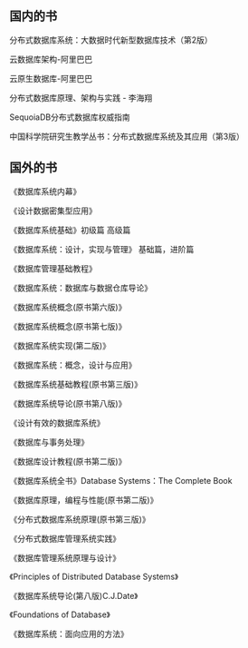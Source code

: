 ## 国内的书

分布式数据库系统：大数据时代新型数据库技术（第2版）

云数据库架构-阿里巴巴

云原生数据库-阿里巴巴

分布式数据库原理、架构与实践 - 李海翔

SequoiaDB分布式数据库权威指南

中国科学院研究生教学丛书：分布式数据库系统及其应用（第3版）



## 国外的书

《数据库系统内幕》

《设计数据密集型应用》


《数据库系统基础》初级篇 高级篇

《数据库系统：设计，实现与管理》 基础篇，进阶篇

《数据库管理基础教程》

《数据库系统：数据库与数据仓库导论》

《数据库系统概念(原书第六版)》

《数据库系统概念(原书第七版)》

《数据库系统实现(第二版)》

《数据库系统：概念，设计与应用》

《数据库系统基础教程(原书第三版)》

《数据库系统导论(原书第八版)》

《设计有效的数据库系统》

《数据库与事务处理》

《数据库设计教程(原书第二版)》

《数据库系统全书》Database Systems：The Complete Book

《数据库原理，编程与性能(原书第二版)》

《分布式数据库系统原理(原书第三版)》

《分布式数据库管理系统实践》

《数据库管理系统原理与设计》

《Principles of Distributed Database Systems》

《数据库系统导论(第八版)C.J.Date》

《Foundations of Database》

《数据库系统：面向应用的方法》 <databases system an application oriented approach>

